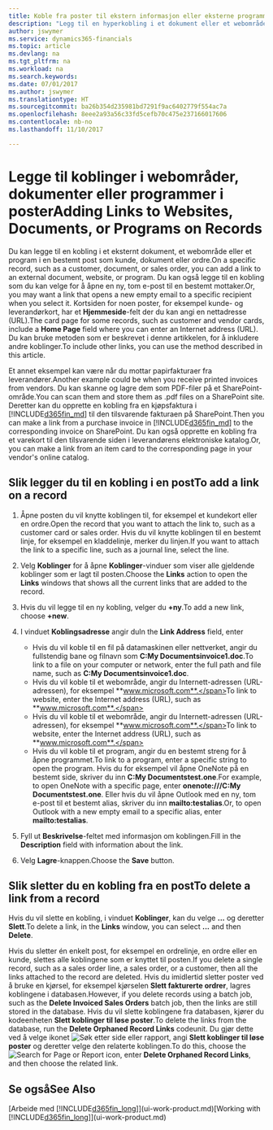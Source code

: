 ```yaml
---
title: Koble fra poster til ekstern informasjon eller eksterne programmer | Microsoft-dokumentasjon
description: "Legg til en hyperkobling i et dokument eller et webområde til en bestemt post, for eksempel en kunde eller et dokument."
author: jswymer
ms.service: dynamics365-financials
ms.topic: article
ms.devlang: na
ms.tgt_pltfrm: na
ms.workload: na
ms.search.keywords: 
ms.date: 07/01/2017
ms.author: jswymer
ms.translationtype: HT
ms.sourcegitcommit: ba26b354d235981bd7291f9ac6402779f554ac7a
ms.openlocfilehash: 8eee2a93a56c33fd5cefb70c475e237166017606
ms.contentlocale: nb-no
ms.lasthandoff: 11/10/2017

---
```

# <a name="adding-links-to-websites-documents-or-programs-on-records"></a><span data-ttu-id="706aa-103">Legge til koblinger i webområder, dokumenter eller programmer i poster</span><span class="sxs-lookup"><span data-stu-id="706aa-103">Adding Links to Websites, Documents, or Programs on Records</span></span>
<span data-ttu-id="706aa-104">Du kan legge til en kobling i et eksternt dokument, et webområde eller et program i en bestemt post som kunde, dokument eller ordre.</span><span class="sxs-lookup"><span data-stu-id="706aa-104">On a specific record, such as a customer, document, or sales order, you can add a link to an external document, website, or program.</span></span> <span data-ttu-id="706aa-105">Du kan også legge til en kobling som du kan velge for å åpne en ny, tom e-post til en bestemt mottaker.</span><span class="sxs-lookup"><span data-stu-id="706aa-105">Or, you may want a link that opens a new empty email to a specific recipient when you select it.</span></span> <span data-ttu-id="706aa-106">Kortsiden for noen poster, for eksempel kunde- og leverandørkort, har et **Hjemmeside**-felt der du kan angi en nettadresse (URL).</span><span class="sxs-lookup"><span data-stu-id="706aa-106">The card page for some records, such as customer and vendor cards, include a **Home Page** field where you can enter an Internet address (URL).</span></span> <span data-ttu-id="706aa-107">Du kan bruke metoden som er beskrevet i denne artikkelen, for å inkludere andre koblinger.</span><span class="sxs-lookup"><span data-stu-id="706aa-107">To include other links, you can use the method described in this article.</span></span>

<span data-ttu-id="706aa-108">Et annet eksempel kan være når du mottar papirfakturaer fra leverandører.</span><span class="sxs-lookup"><span data-stu-id="706aa-108">Another example could be when you receive printed invoices from vendors.</span></span> <span data-ttu-id="706aa-109">Du kan skanne og lagre dem som PDF-filer på et SharePoint-område.</span><span class="sxs-lookup"><span data-stu-id="706aa-109">You can scan them and store them as .pdf files on a SharePoint site.</span></span> <span data-ttu-id="706aa-110">Deretter kan du opprette en kobling fra en kjøpsfaktura i [!INCLUDE[d365fin_md](includes/d365fin_md.md)] til den tilsvarende fakturaen på SharePoint.</span><span class="sxs-lookup"><span data-stu-id="706aa-110">Then you can make a link from a purchase invoice in [!INCLUDE[d365fin_md](includes/d365fin_md.md)] to the corresponding invoice on  SharePoint.</span></span> <span data-ttu-id="706aa-111">Du kan også opprette en kobling fra et varekort til den tilsvarende siden i leverandørens elektroniske katalog.</span><span class="sxs-lookup"><span data-stu-id="706aa-111">Or, you can make a link from an item card to the corresponding page in your vendor's online catalog.</span></span>

## <a name="to-add-a-link-on-a-record"></a><span data-ttu-id="706aa-112">Slik legger du til en kobling i en post</span><span class="sxs-lookup"><span data-stu-id="706aa-112">To add a link on a record</span></span>   

1.  <span data-ttu-id="706aa-113">Åpne posten du vil knytte koblingen til, for eksempel et kundekort eller en ordre.</span><span class="sxs-lookup"><span data-stu-id="706aa-113">Open the record that you want to attach the link to, such as a customer card or sales order.</span></span> <span data-ttu-id="706aa-114">Hvis du vil knytte koblingen til en bestemt linje, for eksempel en kladdelinje, merker du linjen.</span><span class="sxs-lookup"><span data-stu-id="706aa-114">If you want to attach the link to a specific line, such as a journal line, select the line.</span></span>  

2.  <span data-ttu-id="706aa-115">Velg **Koblinger** for å åpne **Koblinger**-vinduer som viser alle gjeldende koblinger som er lagt til posten.</span><span class="sxs-lookup"><span data-stu-id="706aa-115">Choose the **Links** action to open the **Links** windows that shows all the current links that are added to the record.</span></span>

3. <span data-ttu-id="706aa-116">Hvis du vil legge til en ny kobling, velger du **+ny**.</span><span class="sxs-lookup"><span data-stu-id="706aa-116">To add a new link, choose **+new**.</span></span>

4.  <span data-ttu-id="706aa-117">I vinduet **Koblingsadresse** angir du</span><span class="sxs-lookup"><span data-stu-id="706aa-117">In the **Link Address** field, enter</span></span>

    -   <span data-ttu-id="706aa-118">Hvis du vil koble til en fil på datamaskinen eller nettverket, angir du fullstendig bane og filnavn som **C:My Documentsinvoice1.doc**.</span><span class="sxs-lookup"><span data-stu-id="706aa-118">To link to a file on your computer or network, enter the full path and file name, such as  **C:My Documentsinvoice1.doc**.</span></span>
    -   <span data-ttu-id="706aa-119">Hvis du vil koble til et webområde, angir du Internett-adressen (URL-adressen), for eksempel **www.microsoft.com**.</span><span class="sxs-lookup"><span data-stu-id="706aa-119">To link to website, enter the Internet address (URL), such as **www.microsoft.com**.</span></span>
    -   <span data-ttu-id="706aa-120">Hvis du vil koble til et webområde, angir du Internett-adressen (URL-adressen), for eksempel **www.microsoft.com**.</span><span class="sxs-lookup"><span data-stu-id="706aa-120">To link to website, enter the Internet address (URL), such as **www.microsoft.com**.</span></span>
    -   <span data-ttu-id="706aa-121">Hvis du vil koble til et program, angir du en bestemt streng for å åpne programmet.</span><span class="sxs-lookup"><span data-stu-id="706aa-121">To link to a program, enter a specific string to open the program.</span></span> <span data-ttu-id="706aa-122">Hvis du for eksempel vil åpne OneNote på en bestemt side, skriver du inn **C:My Documentstest.one**.</span><span class="sxs-lookup"><span data-stu-id="706aa-122">For example, to open OneNote with a specific page, enter **onenote:///C:My Documentstest.one**.</span></span> <span data-ttu-id="706aa-123">Eller hvis du vil åpne Outlook med en ny, tom e-post til et bestemt alias, skriver du inn **mailto:testalias**.</span><span class="sxs-lookup"><span data-stu-id="706aa-123">Or, to open Outlook with a new empty email to a specific alias, enter **mailto:testalias**.</span></span>  

5.  <span data-ttu-id="706aa-124">Fyll ut **Beskrivelse**-feltet med informasjon om koblingen.</span><span class="sxs-lookup"><span data-stu-id="706aa-124">Fill in the **Description** field with information about the link.</span></span>  

6.  <span data-ttu-id="706aa-125">Velg **Lagre**-knappen.</span><span class="sxs-lookup"><span data-stu-id="706aa-125">Choose the **Save** button.</span></span>  

## <a name="to-delete-a-link-from-a-record"></a><span data-ttu-id="706aa-126">Slik sletter du en kobling fra en post</span><span class="sxs-lookup"><span data-stu-id="706aa-126">To delete a link from a record</span></span>  

<span data-ttu-id="706aa-127">Hvis du vil slette en kobling, i vinduet **Koblinger**, kan du velge **...** og deretter **Slett**.</span><span class="sxs-lookup"><span data-stu-id="706aa-127">To delete a link, in the **Links** window, you can select **...** and then **Delete**.</span></span>

<span data-ttu-id="706aa-128">Hvis du sletter én enkelt post, for eksempel en ordrelinje, en ordre eller en kunde, slettes alle koblingene som er knyttet til posten.</span><span class="sxs-lookup"><span data-stu-id="706aa-128">If you delete a single record, such as a sales order line, a sales order, or a customer, then all the links attached to the record are deleted.</span></span> <span data-ttu-id="706aa-129">Hvis du imidlertid sletter poster ved å bruke en kjørsel, for eksempel kjørselen **Slett fakturerte ordrer**, lagres koblingene i databasen.</span><span class="sxs-lookup"><span data-stu-id="706aa-129">However, if you delete records using a batch job, such as the **Delete Invoiced Sales Orders** batch job, then the links are still stored in the database.</span></span> <span data-ttu-id="706aa-130">Hvis du vil slette koblingene fra databasen, kjører du kodeenheten **Slett koblinger til løse poster**.</span><span class="sxs-lookup"><span data-stu-id="706aa-130">To delete the links from the database, run the **Delete Orphaned Record Links** codeunit.</span></span> <span data-ttu-id="706aa-131">Du gjør dette ved å velge ikonet ![Søk etter side eller rapport](media/ui-search/search_small.png "Søk etter side eller rapport"), angi **Slett koblinger til løse poster** og deretter velge den relaterte koblingen.</span><span class="sxs-lookup"><span data-stu-id="706aa-131">To do this, choose the ![Search for Page or Report](media/ui-search/search_small.png "Search for Page or Report icon") icon, enter **Delete Orphaned Record Links**, and then choose the related link.</span></span>   

<!-- ### To run delete orphaned record links  

1.  Choose the ![Search for Page or Report](media/ui-search/search_small.png "Search for Page or Report icon") icon, enter **Data Deletion**, and then choose the related link.  

2.  On the **Data Deletion** page, choose **Tasks**, and then choose **Delete Orphaned Record Links**.  -->

## <a name="see-also"></a><span data-ttu-id="706aa-132">Se også</span><span class="sxs-lookup"><span data-stu-id="706aa-132">See Also</span></span>  
<span data-ttu-id="706aa-133">[Arbeide med [!INCLUDE[d365fin_long](includes/d365fin_long_md.md)]](ui-work-product.md)</span><span class="sxs-lookup"><span data-stu-id="706aa-133">[Working with [!INCLUDE[d365fin_long](includes/d365fin_long_md.md)]](ui-work-product.md)</span></span>  

